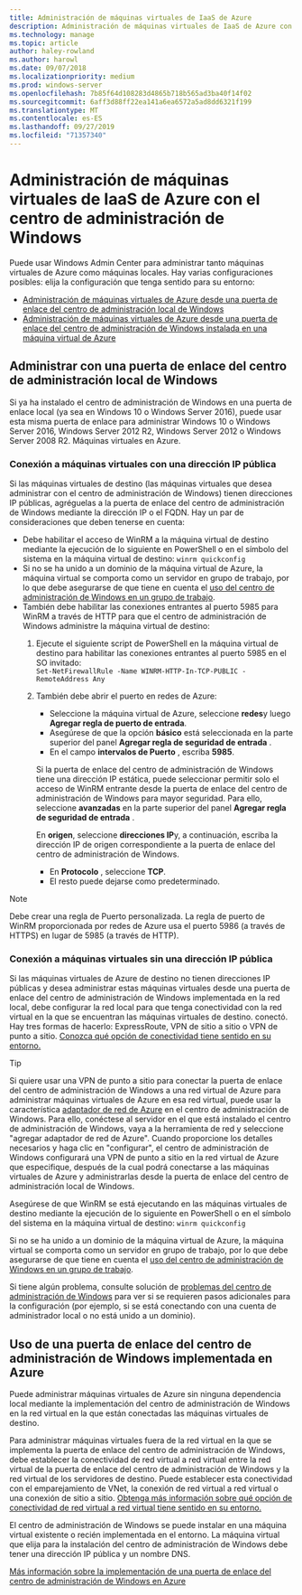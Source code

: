 ```yaml
---
title: Administración de máquinas virtuales de IaaS de Azure
description: Administración de máquinas virtuales de IaaS de Azure con el centro de administración de Windows (Project Honolulu)
ms.technology: manage
ms.topic: article
author: haley-rowland
ms.author: harowl
ms.date: 09/07/2018
ms.localizationpriority: medium
ms.prod: windows-server
ms.openlocfilehash: 7b85f64d108283d4865b718b565ad3ba40f14f02
ms.sourcegitcommit: 6aff3d88ff22ea141a6ea6572a5ad8dd6321f199
ms.translationtype: MT
ms.contentlocale: es-ES
ms.lasthandoff: 09/27/2019
ms.locfileid: "71357340"
---
```

# <a name="manage-azure-iaas-virtual-machines-with-windows-admin-center"></a>Administración de máquinas virtuales de IaaS de Azure con el centro de administración de Windows

Puede usar Windows Admin Center para administrar tanto máquinas virtuales de Azure como máquinas locales. Hay varias configuraciones posibles: elija la configuración que tenga sentido para su entorno:
- [Administración de máquinas virtuales de Azure desde una puerta de enlace del centro de administración local de Windows](#manage-with-an-on-premises-windows-admin-center-gateway)
- [Administración de máquinas virtuales de Azure desde una puerta de enlace del centro de administración de Windows instalada en una máquina virtual de Azure](#use-a-windows-admin-center-gateway-deployed-in-azure)

## <a name="manage-with-an-on-premises-windows-admin-center-gateway"></a>Administrar con una puerta de enlace del centro de administración local de Windows

Si ya ha instalado el centro de administración de Windows en una puerta de enlace local (ya sea en Windows 10 o Windows Server 2016), puede usar esta misma puerta de enlace para administrar Windows 10 o Windows Server 2016, Windows Server 2012 R2, Windows Server 2012 o Windows Server 2008 R2. Máquinas virtuales en Azure. 

### <a name="connecting-to-vms-with-a-public-ip"></a>Conexión a máquinas virtuales con una dirección IP pública

Si las máquinas virtuales de destino (las máquinas virtuales que desea administrar con el centro de administración de Windows) tienen direcciones IP públicas, agréguelas a la puerta de enlace del centro de administración de Windows mediante la dirección IP o el FQDN. Hay un par de consideraciones que deben tenerse en cuenta:

- Debe habilitar el acceso de WinRM a la máquina virtual de destino mediante la ejecución de lo siguiente en PowerShell o en el símbolo del sistema en la máquina virtual de destino: `winrm quickconfig`
- Si no se ha unido a un dominio de la máquina virtual de Azure, la máquina virtual se comporta como un servidor en grupo de trabajo, por lo que debe asegurarse de que tiene en cuenta el [uso del centro de administración de Windows en un grupo de trabajo](../support/troubleshooting.md#using-windows-admin-center-in-a-workgroup).
- También debe habilitar las conexiones entrantes al puerto 5985 para WinRM a través de HTTP para que el centro de administración de Windows administre la máquina virtual de destino:
  1. Ejecute el siguiente script de PowerShell en la máquina virtual de destino para habilitar las conexiones entrantes al puerto 5985 en el SO invitado:   
     `Set-NetFirewallRule -Name WINRM-HTTP-In-TCP-PUBLIC -RemoteAddress Any`

  2. También debe abrir el puerto en redes de Azure:

     - Seleccione la máquina virtual de Azure, seleccione **redes**y luego **Agregar regla de puerto de entrada**. 
     - Asegúrese de que la opción **básico** está seleccionada en la parte superior del panel **Agregar regla de seguridad de entrada** .
     - En el campo **intervalos de Puerto** , escriba **5985**.
    
     Si la puerta de enlace del centro de administración de Windows tiene una dirección IP estática, puede seleccionar permitir solo el acceso de WinRM entrante desde la puerta de enlace del centro de administración de Windows para mayor seguridad.
     Para ello, seleccione **avanzadas** en la parte superior del panel **Agregar regla de seguridad de entrada** .

     En **origen**, seleccione **direcciones IP**y, a continuación, escriba la dirección IP de origen correspondiente a la puerta de enlace del centro de administración de Windows.

     - En **Protocolo** , seleccione **TCP**.
     - El resto puede dejarse como predeterminado.

> [!NOTE]
> Debe crear una regla de Puerto personalizada. La regla de puerto de WinRM proporcionada por redes de Azure usa el puerto 5986 (a través de HTTPS) en lugar de 5985 (a través de HTTP). 

### <a name="connecting-to-vms-without-a-public-ip"></a>Conexión a máquinas virtuales sin una dirección IP pública

Si las máquinas virtuales de Azure de destino no tienen direcciones IP públicas y desea administrar estas máquinas virtuales desde una puerta de enlace del centro de administración de Windows implementada en la red local, debe configurar la red local para que tenga conectividad con la red virtual en la que se encuentran las máquinas virtuales de destino. conectó. Hay tres formas de hacerlo: ExpressRoute, VPN de sitio a sitio o VPN de punto a sitio. [Conozca qué opción de conectividad tiene sentido en su entorno.](https://docs.microsoft.com/azure/vpn-gateway/vpn-gateway-plan-design) 

>[!TIP]
>Si quiere usar una VPN de punto a sitio para conectar la puerta de enlace del centro de administración de Windows a una red virtual de Azure para administrar máquinas virtuales de Azure en esa red virtual, puede usar la característica [adaptador de red de Azure](https://aka.ms/WACNetworkAdapter) en el centro de administración de Windows. Para ello, conéctese al servidor en el que está instalado el centro de administración de Windows, vaya a la herramienta de red y seleccione "agregar adaptador de red de Azure". Cuando proporcione los detalles necesarios y haga clic en "configurar", el centro de administración de Windows configurará una VPN de punto a sitio en la red virtual de Azure que especifique, después de la cual podrá conectarse a las máquinas virtuales de Azure y administrarlas desde la puerta de enlace del centro de administración local de Windows.

Asegúrese de que WinRM se está ejecutando en las máquinas virtuales de destino mediante la ejecución de lo siguiente en PowerShell o en el símbolo del sistema en la máquina virtual de destino: `winrm quickconfig`

Si no se ha unido a un dominio de la máquina virtual de Azure, la máquina virtual se comporta como un servidor en grupo de trabajo, por lo que debe asegurarse de que tiene en cuenta el [uso del centro de administración de Windows en un grupo de trabajo](../support/troubleshooting.md#using-windows-admin-center-in-a-workgroup).

Si tiene algún problema, consulte solución de [problemas del centro de administración de Windows](../support/troubleshooting.md) para ver si se requieren pasos adicionales para la configuración (por ejemplo, si se está conectando con una cuenta de administrador local o no está unido a un dominio).

## <a name="use-a-windows-admin-center-gateway-deployed-in-azure"></a>Uso de una puerta de enlace del centro de administración de Windows implementada en Azure

Puede administrar máquinas virtuales de Azure sin ninguna dependencia local mediante la implementación del centro de administración de Windows en la red virtual en la que están conectadas las máquinas virtuales de destino. 

Para administrar máquinas virtuales fuera de la red virtual en la que se implementa la puerta de enlace del centro de administración de Windows, debe establecer la conectividad de red virtual a red virtual entre la red virtual de la puerta de enlace del centro de administración de Windows y la red virtual de los servidores de destino. Puede establecer esta conectividad con el emparejamiento de VNet, la conexión de red virtual a red virtual o una conexión de sitio a sitio. [Obtenga más información sobre qué opción de conectividad de red virtual a red virtual tiene sentido en su entorno.](https://docs.microsoft.com/azure/vpn-gateway/vpn-gateway-howto-vnet-vnet-resource-manager-portal)

El centro de administración de Windows se puede instalar en una máquina virtual existente o recién implementada en el entorno. La máquina virtual que elija para la instalación del centro de administración de Windows debe tener una dirección IP pública y un nombre DNS.

[Más información sobre la implementación de una puerta de enlace del centro de administración de Windows en Azure](deploy-wac-in-azure.md)